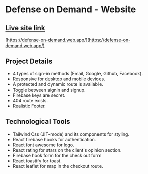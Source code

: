 # Defense on Demand - Website

## [Live site link](https://defense-on-demand.web.app/)

[https://defense-on-demand.web.app/](https://defense-on-demand.web.app/)

## Project Details

* 4 types of sign-in methods (Email, Google, Github, Facebook).
* Responsive for desktop and mobile devices.
* A protected and dynamic route is available.
* Toggle between signin and signup.
* Firebase keys are secret.
* 404 route exists.
* Realistic Footer.

## Technological Tools

* Tailwind Css (JIT-mode) and its components for styling.
* React firebase hooks for authentication.
* React font awesome for logo.
* React rating for stars on the client's opinion section.
* Firebase hook form for the check out form
* React toastify for toast.
* React leaflet for map in the checkout route.